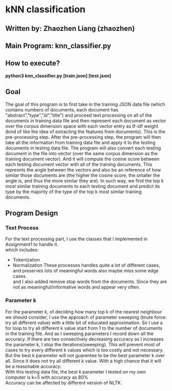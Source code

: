 # kNN classification

## Written by: Zhaozhen Liang (zhaozhen)

## Main Program: knn_classifier.py


## How to execute?
**python3 knn_classifier.py [train.json] [test.json]**


## Goal
The goal of this program is to first take in the training JSON data file (which contains numbers of documents, each document has "abstract","type","id","title") and proceed text processing on all of the documents in training data file and then represent each document as vector over the corpus dimension space with each vector entry as tf-idf weight (kind of like the idea of extracting the features from documents). This is the pre-processing step. After the pre-processing step, the program will then take all the information from training data file and apply it to the testing documents in testing data file. The program will also convert each testing document in the file into vector (over the same corpus dimension as the training document vector). And it will compute the cosine score between each testing document vector with all of the training documents. This represnts the angle between the vectors and also be an reference of how similar those documents are (the higher the cosine score, the smaller the angle is, and thus the more similar they are). In such way, we find the top k most similar training documents to each testing document and predict its type by the majority of the type of the top k most similar training documents.

## Program Design
### Text Process
For the text processing part, I use the classes that I implemented in Assignment1 to handle it.
</br>which includes:
* Tokenization 
* Normalization
These processes handles quite a lot of different cases, and preserves lots of meaningful words also maybe miss some edge cases.
</br>and I also added remove stop words from the documents. Since they are not as meaningful/informative words and appear very often.
### Parameter k
For the parameter k, of deciding how many top k of the nearest neighbour we should consider, I use the approach of parameter sweeping (brute force: try all different value) with a little bit of educated approximation. So I use a for loop to try all different k value start from 1 to the number of documents in the training file. And as I sweeping parameters I record down all the accuracy. If there are two consectively decreasing accuracy as I increases the parameter k, I stop the iterations(sweeping). This will prevent most of cases to try every different k values which is too costly and not necessary. But the best k parameter will not guarentee to be the best parameter k over all. Since it does not try all different k value. With a high chance that it will be a reasonable accuracy.
</br>With this testing data file, the best k parameter I tested on my own computer is k=5 with accuracy as 80%
</br>Accuracy can be affected by different version of NLTK.


